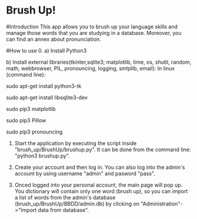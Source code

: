 # Brush Up!

#Introduction
This app allows you to brush up your language skills and manage those words that you are studying in a database. Moreover, you can find an annex about pronunciation.

#How to use
0. a) Install Python3

   b) Install external libraries(tkinter,sqlite3; matplotlib, time, os, shutil, random, math, webbrowser, PIL, pronouncing, logging, smtplib, email):
In linux (command line):

sudo apt-get install python3-tk

sudo apt-get install libsqlite3-dev

sudo pip3 matplotlib

sudo pip3 Pillow

sudo pip3 pronouncing


1. Start the application by executing the script inside "brush_up/BrushUp/brushup.py". It can be done from the command line: "python3 brushup.py".

2. Create your account and then log in. You can also log into the admin's account by using username "admin" and pasword "pass".

3. Onced logged into your personal account, the main page will pop up. You dictionary will contain only one word (brush up), so you can import a list of words from the admin's database (brush_up/BrushUp/BBDD/admin.db) by clicking on  "Administration"->"Import data from database".
